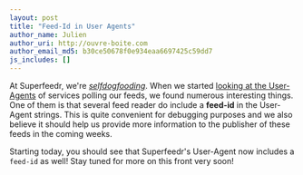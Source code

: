 ```yaml
---
layout: post
title: "Feed-Id in User Agents"
author_name: Julien
author_uri: http://ouvre-boite.com
author_email_md5: b30ce50678f0e934eaa6697425c59dd7
js_includes: []
---
```


At Superfeedr, we're *[selfdogfooding](https://indiewebcamp.com/selfdogfood)*. When we started [looking at the User-Agents](http://blog.superfeedr.com/wh-fetches-our-blog-feed/) of services polling our feeds, we found numerous interesting things. One of them is that several feed reader do include a **feed-id** in the User-Agent strings. This is quite convenient for debugging purposes and we also believe it should help us provide more information to the publisher of these feeds in the coming weeks.

Starting today, you should see that Superfeedr's User-Agent now includes a `feed-id` as well! Stay tuned for more on this front very soon!